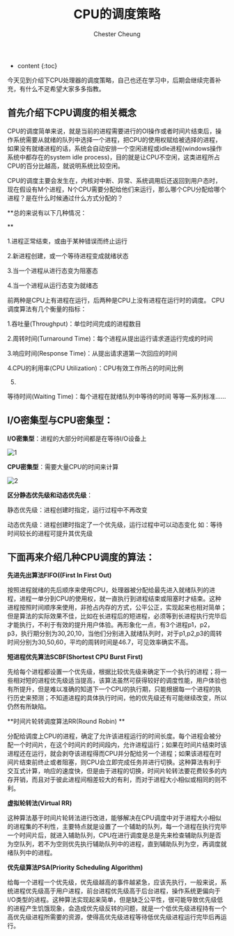 ﻿---
layout: post
title:  "CPU的调度策略"
categories: OS
tags:  OS CPU
author: Chester Cheung
---

* content
{:toc}


今天见到介绍下CPU处理器的调度策略，自己也还在学习中，后期会继续完善补充，有什么不足希望大家多多指教。


## 首先介绍下CPU调度的相关概念


CPU的调度简单来说，就是当前的进程需要进行的OI操作或者时间片结束后，操作系统需要从就绪的队列中选择一个进程，把CPU的使用权赋给被选择的进程，如果没有就绪进程的话，系统会自动安排一个空闲进程或idle进程(windows操作系统中都存在的system idle process)，目的就是让CPU不空闲，这类进程所占CPU的百分比越高，就说明系统比较空闲。











CPU的调度主要会发生在，内核对中断、异常、系统调用后还返回到用户态时，现在假设有M个进程，N个CPU需要分配给他们来运行，那么哪个CPU分配给哪个进程？是在什么时候通过什么方式分配的？

**总的来说有以下几种情况：

**

1.进程正常结束，或由于某种错误而终止运行


2.新进程创建，或一个等待进程变成就绪状态


3.当一个进程从进行态变为阻塞态


4.当一个进程从运行态变为就绪态


前两种是CPU上有进程在运行，后两种是CPU上没有进程在运行时的调度。
CPU调度算法有几个衡量的指标：



1.吞吐量(Throughput)：单位时间完成的进程数目


2.周转时间(Turnaround Time)：每个进程从提出运行请求道运行完成的时间


3.响应时间(Response Time)：从提出请求道第一次回应的时间


4.CPU的利用率(CPU Utilization)：CPU有效工作所占的时间比例

5.
等待时间(Waiting Time)：每个进程在就绪队列中等待的时间
等等一系列标准……


## I/O密集型与CPU密集型：


**I/O密集型**：进程的大部分时间都是在等待I/O设备上

![1](https://img-blog.csdnimg.cn/20190314220943863.PNG?x-oss-process=image/watermark,type_ZmFuZ3poZW5naGVpdGk,shadow_10,text_aHR0cHM6Ly9ibG9nLmNzZG4ubmV0L3dlaXhpbl80NDM5MDE0NQ==,size_16,color_FFFFFF,t_70)



**CPU密集型**：需要大量CPU的时间来计算


![2](https://img-blog.csdnimg.cn/20190314220954607.PNG?x-oss-process=image/watermark,type_ZmFuZ3poZW5naGVpdGk,shadow_10,text_aHR0cHM6Ly9ibG9nLmNzZG4ubmV0L3dlaXhpbl80NDM5MDE0NQ==,size_16,color_FFFFFF,t_70)



**区分静态优先级和动态优先级**：


静态优先级：进程创建时指定，运行过程中不再改变


动态优先级：进程创建时指定了一个优先级，运行过程中可以动态变化
如：等待时间较长的进程可提升其优先级



## 下面再来介绍几种CPU调度的算法：


**先进先出算法FIFO((First In First Out)**



按照进程就绪的先后顺序来使用CPU，处理器被分配给最先进入就绪队列的进程，进程一单分到CPU的使用权，就一直执行到进程结束或阻塞时才结束。这种进程按照时间顺序来使用，非抢占内存的方式，公平公正，实现起来也相对简单；但是算法的实际效果不佳，比如在长进程后的短进程，必须等到长进程执行完毕后才能执行，不利于有效的提升用户体验。再形象化一点，有3个进程p1，p2，p3，执行期分别为30,20,10，当他们分别进入就绪队列时，对于p1,p2,p3的周转时间分别为30,50,60，平均的周转时间是46.7，可见效率确实不高。



**短进程优先算法SCBF(Shortest CPU Burst First)**



先给每个进程都设置一个优先级，根据比较优先级来确定下一个执行的进程；将一些相对短的进程优先级适当提高，该算法虽然可获得较好的调度性能，用户体验也有所提升，但是难以准确的知道下一个CPU的执行期，只能根据每一个进程的执行历史来预测；不知道进程的具体执行时间，他的优先级还有可能继续改变，所以仍然有所缺陷。



**时间片轮转调度算法RR(Round Robin)
**


分配给调度上CPU的进程，确定了允许该进程运行的时间长度。每个进程会被分配一个时间片，在这个时间片的时间段内，允许进程运行；如果在时间片结束时该进程还在运行，就会剥夺该进程得而CPU并分配给另一个进程；如果该进程在时间片结束前终止或者阻塞，则CPU会立即完成任务并进行切换。这种算法有利于交互式计算，响应的速度快，但是由于进程的切换，时间片轮转法要花费较多的内存开销，而且对于彼此进程间相差较大的有利，而对于进程大小相似或相同的则不利。



**虚拟轮转法(Virtual RR)**



这种算法基于时间片轮转法进行改进，能够解决在CPU调度中对于进程大小相似的进程集的不利性，主要特点就是设置了一个辅助的队列，每一个进程在执行完毕一个时间片后，就进入辅助队列，CPU在进行调度是总是先来检查辅助队列是否为空队列，若不为空则优先执行辅助队列中的进程，直到辅助队列为空，再调度就绪队列中的进程。



**优先级算法PSA(Priority Scheduling Algorithm)**



给每一个进程一个优先级，优先级越高的事件越紧急，应该先执行，一般来说，系统进程优先级高于用户进程，前台进程优先级高于后台进程，操作系统更偏向于I/O类型的进程。这种算法实现起来简单，但是缺乏公平性，很可能导致优先级低的进程产生饥饿现象，会造成优先级反转的问题，就是一个低优先级进程持有一个高优先级进程所需要的资源，使得高优先级进程等待低优先级进程运行完毕后再运行。
